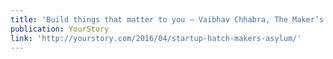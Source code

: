 ```yaml
---
title: 'Build things that matter to you – Vaibhav Chhabra, The Maker’s Asylum'
publication: YourStory
link: 'http://yourstory.com/2016/04/startup-hatch-makers-asylum/'
---
```


